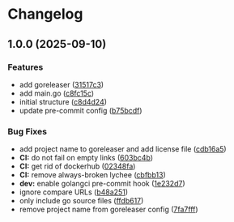 # Changelog

## 1.0.0 (2025-09-10)


### Features

* add goreleaser ([31517c3](https://github.com/meysam81/go-boilerplate/commit/31517c3aca25c6ba4cf0051dc6b146b8e3e64b2e))
* add main.go ([c8fc15c](https://github.com/meysam81/go-boilerplate/commit/c8fc15c16d69e2fc33485064637e136ae9d46238))
* initial structure ([c8d4d24](https://github.com/meysam81/go-boilerplate/commit/c8d4d24a991fbd34e6032ab147eb730dd1880abc))
* update pre-commit config ([b75bcdf](https://github.com/meysam81/go-boilerplate/commit/b75bcdf9115dd13623557484eb25da9dd4028eb0))


### Bug Fixes

* add project name to goreleaser and add license file ([cdb16a5](https://github.com/meysam81/go-boilerplate/commit/cdb16a56c4f2fab45bb55e046d40acbf77d50c1f))
* **CI:** do not fail on empty links ([603bc4b](https://github.com/meysam81/go-boilerplate/commit/603bc4be73d3ad3e916907871d7bb711e6a4531b))
* **CI:** get rid of dockerhub ([02348fa](https://github.com/meysam81/go-boilerplate/commit/02348fa37d8a50dc82d6961588eade9c2f73ecd6))
* **CI:** remove always-broken lychee ([cbfbb13](https://github.com/meysam81/go-boilerplate/commit/cbfbb1372ff7638ebebb7b4c0136edf15aa82911))
* **dev:** enable golangci pre-commit hook ([1e232d7](https://github.com/meysam81/go-boilerplate/commit/1e232d73dfcdb564ec2f8a0bc7d1006420cedda6))
* ignore compare URLs ([b48a251](https://github.com/meysam81/go-boilerplate/commit/b48a25177384cc8522591862eec1a1528442bb07))
* only include go source files ([ffdb617](https://github.com/meysam81/go-boilerplate/commit/ffdb61722b6cecc288bee884dfc7420092ed331e))
* remove project name from goreleaser config ([7fa7fff](https://github.com/meysam81/go-boilerplate/commit/7fa7fffc365fd7e51287ace8373222391d83c8bf))
